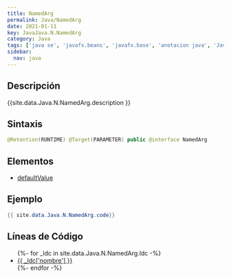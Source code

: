 ```yaml
---
title: NamedArg
permalink: Java/NamedArg
date: 2021-01-11
key: JavaJava.N.NamedArg
category: Java
tags: ['java se', 'javafx.beans', 'javafx.base', 'anotacion java', 'JavaFX 8.0']
sidebar: 
  nav: java
---
```


## Descripción
{{site.data.Java.N.NamedArg.description }}

## Sintaxis
~~~java
@Retention(RUNTIME) @Target(PARAMETER) public @interface NamedArg
~~~

## Elementos
* [defaultValue](/Java/NamedArg/defaultValue)

## Ejemplo
~~~java
{{ site.data.Java.N.NamedArg.code}}
~~~

## Líneas de Código
<ul>
{%- for _ldc in site.data.Java.N.NamedArg.ldc -%}
   <li>
       <a href="{{_ldc['url'] }}">{{ _ldc['nombre'] }}</a>
   </li>
{%- endfor -%}
</ul>
